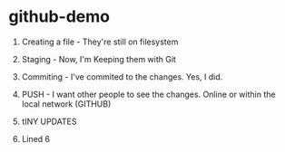 # github-demo

1.  Creating a file - They're still on filesystem
2.  Staging - Now, I'm Keeping them with Git
3.  Commiting - I've commited to the changes. Yes, I did.


4.  PUSH - I want other people to see the changes. Online or within the local network (GITHUB)
5. tINY UPDATES
6. Lined 6
 
